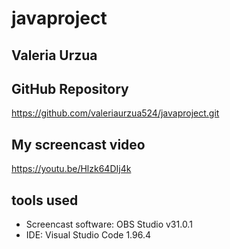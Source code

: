 # javaproject
## Valeria Urzua

## GitHub Repository
https://github.com/valeriaurzua524/javaproject.git

## My screencast video
https://youtu.be/Hlzk64DIj4k

## tools used
- Screencast software: OBS Studio v31.0.1
- IDE: Visual Studio Code 1.96.4

